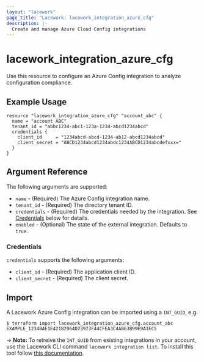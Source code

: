 ```yaml
---
layout: "lacework"
page_title: "Lacework: lacework_integration_azure_cfg"
description: |-
  Create and manage Azure Cloud Config integrations
---
```


# lacework\_integration\_azure\_cfg

Use this resource to configure an Azure Config integration to analyze configuration compliance.

## Example Usage

```hcl
resource "lacework_integration_azure_cfg" "account_abc" {
  name = "account ABC"
  tenant_id = "abbc1234-abc1-123a-1234-abcd1234abcd"
  credentials {
    client_id     = "1234abcd-abcd-1234-ab12-abcd1234abcd"
    client_secret = "ABCD1234abcd1234abdc1234ABCD1234abcdefxxx="
  }
}
```

## Argument Reference

The following arguments are supported:

* `name` - (Required) The Azure Config integration name.
* `tenant_id` - (Required) The directory tenant ID.
* `credentials` - (Required) The credentials needed by the integration. See [Credentials](#credentials) below for details.
* `enabled` - (Optional) The state of the external integration. Defaults to `true`.

### Credentials

`credentials` supports the following arguments:

* `client_id` - (Required) The application client ID.
* `client_secret` - (Required) The client secret.

## Import

A Lacework Azure Config integration can be imported using a `INT_GUID`, e.g.

```
$ terraform import lacework_integration_azure_cfg.account_abc EXAMPLE_1234BAE1E42182964D23973F44CFEA3C4AB63B99E9A1EC5
```
-> **Note:** To retreive the `INT_GUID` from existing integrations in your account, use the
	Lacework CLI command `lacework integration list`. To install this tool follow
	[this documentation](https://github.com/lacework/go-sdk/wiki/CLI-Documentation#installation).
